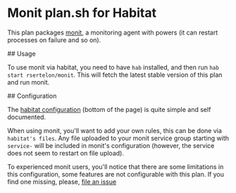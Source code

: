 # Monit plan.sh for Habitat

This plan packages [monit](https://mmonit.com/monit), a monitoring agent with powers (it can restart processes on failure and so on).

## Usage

To use monit via habitat, you need to have `hab` installed, and then run `hab start rsertelon/monit`. This will fetch the latest stable version of this plan and run monit.

## Configuration

The [habitat configuration](https://bldr.habitat.sh/#/pkgs/rsertelon/monit/latest) (bottom of the page) is quite simple and self documented.

When using monit, you'll want to add your own rules, this can be done via `habitat's files`. Any file uploaded to your monit service group starting with `service-` will be included in monit's configuration (however, the service does not seem to restart on file upload).

To experienced monit users, you'll notice that there are some limitations in this configuration, some features are not configurable with this plan. If you find one missing, please, [file an issue](https://github.com/rsertelon/habitat-plans/issues.)
